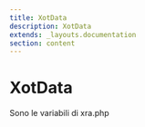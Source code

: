 ```yaml
---
title: XotData
description: XotData
extends: _layouts.documentation
section: content
---
```


# XotData

Sono le variabili di xra.php